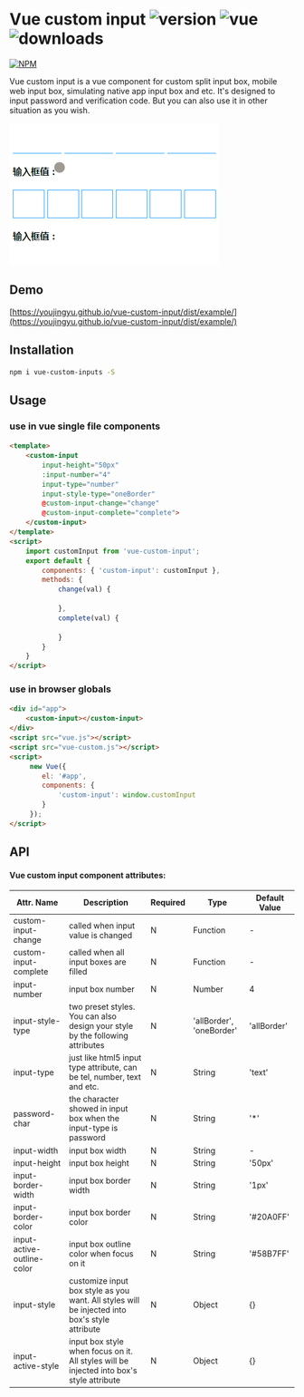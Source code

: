 # Vue custom input ![version](https://img.shields.io/badge/version-%20v1.0.4%20-green.svg) ![vue](https://img.shields.io/badge/vue-%20v2.1%20-green.svg)![downloads](https://img.shields.io/npm/dm/vue-custom-inputs.svg) 
[![NPM](https://nodei.co/npm/vue-custom-inputs.png?downloads=true)](https://nodei.co/npm/vue-custom-inputs/)

Vue custom input is a vue component for custom split input box, mobile web input box, simulating native app input box and etc. It's designed to input password and verification code. But you can also use it in other situation as you wish.

![](https://github.com/Youjingyu/vue-custom-input/raw/master/dist/example/example.gif)

## Demo

[https://youjingyu.github.io/vue-custom-input/dist/example/](https://youjingyu.github.io/vue-custom-input/dist/example/)

## Installation

```bash
npm i vue-custom-inputs -S
```

## Usage

### use in vue single file components

```html
<template>
    <custom-input
        input-height="50px"
        :input-number="4"
        input-type="number"
        input-style-type="oneBorder"
        @custom-input-change="change"
        @custom-input-complete="complete">
    </custom-input>
</template>
<script>
    import customInput from 'vue-custom-input';
    export default {
        components: { 'custom-input': customInput },
        methods: {
            change(val) {
                
            },
            complete(val) {
                
            }
        }
    }
</script>
```
### use in browser globals
```html
<div id="app">
    <custom-input></custom-input>
</div>
<script src="vue.js"></script>
<script src="vue-custom.js"></script>
<script>
     new Vue({
        el: '#app',
        components: {
            'custom-input': window.customInput
        }
     });
</script>
```

## API

#### Vue custom input component attributes:

| Attr. Name | Description | Required | Type |  Default Value |
|-----|-----|-----|-----|-----|
| custom-input-change | called when input value is changed | N | Function | - |
| custom-input-complete | called when all input boxes are filled | N | Function | - |
| input-number | input box number | N | Number | 4 |
| input-style-type | two preset styles. You can also design your style by the following attributes | N | 'allBorder', 'oneBorder' | 'allBorder' |
| input-type | just like html5 input type attribute, can be tel, number, text and etc. | N | String | 'text' |
| password-char | the character showed in input box when the input-type is password | N | String | '*' |
| input-width | input box width | N | String | - |
| input-height | input box height | N | String | '50px' |
| input-border-width | input box border width | N | String | '1px' |
| input-border-color | input box border color | N | String | '#20A0FF' |
| input-active-outline-color | input box outline color when focus on it | N | String | '#58B7FF' |
| input-style | customize input box style as you want. All styles will be injected into box's style attribute | N | Object | {} |
| input-active-style | input box style when focus on it. All styles will be injected into box's style attribute | N | Object | {} |
